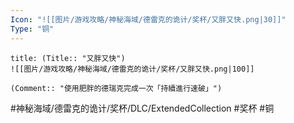 ```yaml
---
Icon: "![[图片/游戏攻略/神秘海域/德雷克的诡计/奖杯/又胖又快.png|30]]"
Type: "铜"
---
```

```ad-common-bronze-trophy
title: (Title:: "又胖又快")
![[图片/游戏攻略/神秘海域/德雷克的诡计/奖杯/又胖又快.png|100]]

(Comment:: "使用肥胖的德瑞克完成一次「持續進行速破」")
```

#神秘海域/德雷克的诡计/奖杯/DLC/ExtendedCollection #奖杯 #铜
